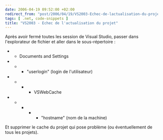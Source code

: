 ```yaml
---
date: 2006-04-19 09:52:00 +02:00
redirect_from: "post/2006/04/19/VS2003-Echec-de-lactualisation-du-projet"
tags: [ .net, code-snippets ]
title: "VS2003 - Echec de l'actualisation du projet"
---
```


Après avoir fermé toutes les session de Visual Studio, passer dans
l'explorateur de fichier et aller dans le sous-répertoire :

* - Documents and Settings
* - - "userlogin" (login de l'utilisateur)
* - - - VSWebCache
* - - - - "hostname" (nom de la machine)

Et supprimer le cache du projet qui pose problème (ou éventuellement de tous
les projets).
